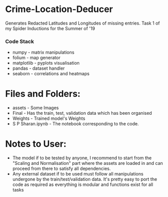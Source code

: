 # Crime-Location-Deducer
Generates Redacted Latitudes and Longitudes of missing entries. Task 1 of my Spider Inductions for the Summer of '19
### Code Stack
* numpy - matrix manipulations
* folium - map generator
* matplotlib - pyplots visualisation
* pandas - dataset handler
* seaborn - correlations and heatmaps

# Files and Folders:
* assets - Some Images
* Final - Has the train, test, validation data which has been organised
* Weights - Trained model's Weights
* S P Sharan.ipynb - The notebook corresponding to the code.

# Notes to User:
* The model if to be tested by anyone, I recommend to start from the "Scaling and Normalisation" part where the assets are loaded in and can proceed from there to satisfy all dependencies. 
* Any external dataset if to be used must follow all manipulations undergone by the train/test/validation data. It's pretty easy to port the code as required as everything is modular and functions exist for all tasks
